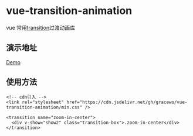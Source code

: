 # vue-transition-animation

vue 常用[transition](https://cn.vuejs.org/v2/api/#transition)过渡动画库

## 演示地址

[Demo](https://gracewo.github.io/vue-transition-animation/index.html)

## 使用方法

```hmtl
<!-- cdn引入 -->
<link rel="stylesheet" href="https://cdn.jsdelivr.net/gh/gracewo/vue-transition-animation/min.css" />
```

```hmtl
<transition name="zoom-in-center">
  <div v-show="show2" class="transition-box">.zoom-in-center</div>
</transition>
```
